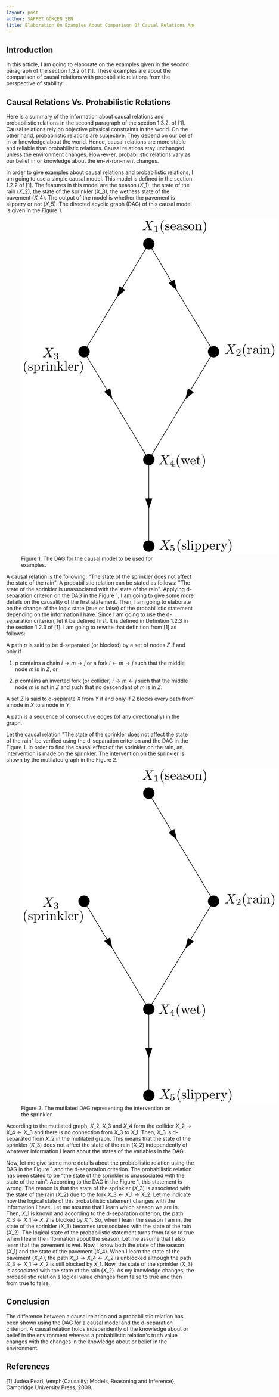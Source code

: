 ```yaml
---
layout: post
author: SAFFET GÖKÇEN ŞEN
title: Elaboration On Examples About Comparison Of Causal Relations And Probabilistic Relations From The Perspective Of Stability
---
```

## Introduction
In this article, I am going to elaborate on the examples given in the second paragraph of the section 1.3.2 of [1]. These examples are about the comparison of causal relations with probabilistic relations from the perspective of stability.
## Causal Relations Vs. Probabilistic Relations
Here is a summary of the information about causal relations and probabilistic relations in the second paragraph of the section 1.3.2. of [1]. Causal relations rely on objective physical constraints in the world. On the other hand, probabilistic relations are subjective. They depend on our belief in or knowledge about the world. Hence, causal relations are more stable and reliable than probabilistic relations. Causal relations stay unchanged unless the environment changes. How\-ev\-er, probabilistic relations vary as our belief in or knowledge about the en\-vi\-ron\-ment changes.

In order to give examples about causal relations and probabilistic relations, I am going to use a simple causal model. This model is defined in the section 1.2.2 of [1]. The features in this model are the season ($X\_{1}$), the state of the rain ($X\_{2}$), the state of the sprinkler ($X\_{3}$), the wetness state of the pavement ($X\_{4}$). The output of the model is whether the pavement is slippery or not ($X\_{5}$). The directed acyclic graph (DAG) of this causal model is given in the Figure 1.

<figure>
   <img src="/assets/dag.png" style="max-width: 1600px;">
   <figcaption>Figure 1. The DAG for the causal model to be used for examples.</figcaption>
</figure>

A causal relation is the following: "The state of the sprinkler does not affect the state of the rain". A probabilistic relation can be stated as follows: "The state of the sprinkler is unassociated with the state of the rain". Applying d-separation criteron on the DAG in the Figure 1, I am going to give some more details on the causality of the first statement. Then, I am going to elaborate on the change of the logic state (true or false) of the probabilistic statement depending on the information I have. Since I am going to use the d-separation criterion, let it be defined first. It is defined in Definition 1.2.3 in the section 1.2.3 of [1]. I am going to rewrite that definition from [1] as follows:

A path $p$ is said to be d-separated (or blocked) by a set of nodes $Z$ if and only if

1. $p$ contains a chain $i \rightarrow m \rightarrow j$ or a fork $i \leftarrow m \rightarrow j$ such that the middle node $m$ is in $Z$, or

2. $p$ contains an inverted fork (or collider) $i \rightarrow m \leftarrow j$ such that the middle node $m$ is not in $Z$ and such that no descendant of $m$ is in $Z$.

A set $Z$ is said to d-separate $X$ from $Y$ if and only if $Z$ blocks every path from a node in $X$ to a node in $Y$.

A path is a sequence of consecutive edges (of any directionaliy) in the graph.

Let the causal relation "The state of the sprinkler does not affect the state of the rain" be verified using the d-separation criterion and the DAG in the Figure 1. In order to find the causal effect of the sprinkler on the rain, an intervention is made on the sprinkler. The intervention on the sprinkler is shown by the mutilated graph in the Figure 2.

<figure>
   <img src="/assets/mutilatedDag.png" style="max-width: 1600px;">
   <figcaption>Figure 2. The mutilated DAG representing the intervention on the sprinkler.</figcaption>
</figure>

According to the mutilated graph, $X\_{2}$, $X\_{3}$ and $X\_{4}$ form the collider $X\_{2} \rightarrow X\_{4} \leftarrow X\_{3}$ and there is no connection from $X\_{3}$ to $X\_{1}$. Then, $X\_{3}$ is d-separated from $X\_{2}$ in the mutilated graph. This means that the state of the sprinkler ($X\_{3}$) does not affect the state of the rain ($X\_{2}$) independently of whatever information I learn about the states of the variables in the DAG.

Now, let me give some more details about the probabilistic relation using the DAG in the Figure 1 and the d-separation criterion. The probabilistic relation has been stated to be "the state of the sprinkler is unassociated with the state of the rain". According to the DAG in the Figure 1, this statement is wrong. The reason is that the state of the sprinkler ($X\_{3}$) is associated with the state of the rain ($X\_{2}$) due to the fork $X\_{3} \leftarrow X\_{1} \rightarrow X\_{2}$. Let me indicate how the logical state of this probabilistic statement changes with the information I have. Let me assume that I learn which season we are in. Then, $X\_{1}$ is known and according to the d-separation criterion, the path $X\_{3} \leftarrow X\_{1} \rightarrow X\_{2}$ is blocked by $X\_{1}$. So, when I learn the season I am in, the state of the sprinkler ($X\_{3}$) becomes unassociated with the state of the rain ($X\_{2}$). The logical state of the probabilistic statement turns from false to true when I learn the information about the season. Let me assume that I also learn that the pavement is wet. Now, I know both the state of the season ($X\_{1}$) and the state of the pavement ($X\_{4}$). When I learn the state of the pavement ($X\_{4}$), the path $X\_{3} \rightarrow X\_{4} \leftarrow X\_{2}$ is unblocked although the path $X\_{3} \leftarrow X\_{1} \rightarrow X\_{2}$ is still blocked by $X\_{1}$. Now, the state of the sprinkler ($X\_{3}$) is associated with the state of the rain ($X\_{2}$). As my knowledge changes, the probabilistic relation's logical value changes from false to true and then from true to false.
## Conclusion
The difference between a causal relation and a probabilistic relation has been shown using the DAG for a causal model and the d-separation criterion. A causal relation holds independently of the knowledge about or belief in the environment whereas a probabilistic relation's truth value changes with the changes in the knowledge about or belief in the environment.
## References
[1] Judea Pearl, \emph{Causality: Models, Reasoning and Inference}, Cambridge University Press, 2009.
